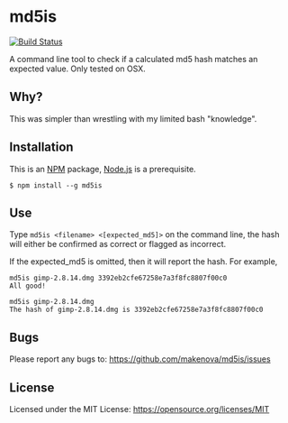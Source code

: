 # md5is

[![Build Status](https://travis-ci.org/makenova/md5is.svg?branch=master)](https://travis-ci.org/makenova/md5is)

A command line tool to check if a calculated md5 hash matches an expected value.
Only tested on OSX.

## Why?
This was simpler than wrestling with my limited bash "knowledge".

## Installation

This is an [NPM](https://www.npmjs.com) package, [Node.js](https://nodejs.org/en/) is a prerequisite.

```
$ npm install --g md5is
```

## Use

Type `md5is <filename> <[expected_md5]>` on the command line, the hash will
either be confirmed as correct or flagged as incorrect.

If the expected_md5 is omitted, then it will report the hash. For example,

```
md5is gimp-2.8.14.dmg 3392eb2cfe67258e7a3f8fc8807f00c0
All good!

md5is gimp-2.8.14.dmg
The hash of gimp-2.8.14.dmg is 3392eb2cfe67258e7a3f8fc8807f00c0
```

## Bugs

Please report any bugs to: <https://github.com/makenova/md5is/issues>

## License

Licensed under the MIT License: <https://opensource.org/licenses/MIT>
